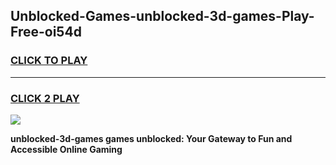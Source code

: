
## Unblocked-Games-unblocked-3d-games-Play-Free-oi54d
<h3>
<a href="https://premium76.site?title=unblocked-3d-games&ref=18A1">CLICK TO PLAY</a></h3>
<hr>

<h3>
<a href="https://premium76.site?title=unblocked-3d-games&ref=18A1">CLICK 2 PLAY</a>
  
</h3>

<a href="https://premium76.site?title=unblocked-3d-games&ref=18A1"><img src="https://clearcache.store/games.png"></a>


**unblocked-3d-games games unblocked: Your Gateway to Fun and Accessible Online Gaming**
